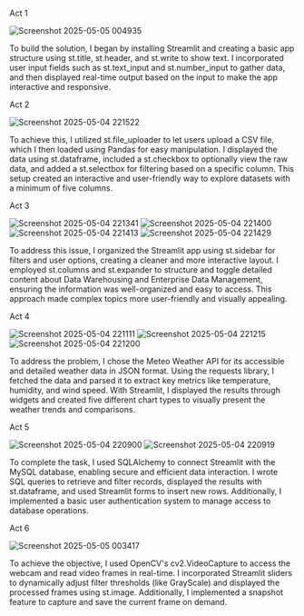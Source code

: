 Act 1

![Screenshot 2025-05-05 004935](https://github.com/user-attachments/assets/8f71eeb5-6ec0-40e9-9b91-2346561fc81d)


To build the solution, I began by installing Streamlit and creating a basic app structure using st.title, st.header, and st.write to show text. I incorporated user input fields such as st.text_input and st.number_input to gather data, and then displayed real-time output based on the input to make the app interactive and responsive.

Act 2

![Screenshot 2025-05-04 221522](https://github.com/user-attachments/assets/680b6949-1079-49c1-bab2-7eb6698de997)

To achieve this, I utilized st.file_uploader to let users upload a CSV file, which I then loaded using Pandas for easy manipulation. I displayed the data using st.dataframe, included a st.checkbox to optionally view the raw data, and added a st.selectbox for filtering based on a specific column. This setup created an interactive and user-friendly way to explore datasets with a minimum of five columns.

Act 3

![Screenshot 2025-05-04 221341](https://github.com/user-attachments/assets/77356c6f-c00f-4fdb-a2fd-edce7d4e8650)
![Screenshot 2025-05-04 221400](https://github.com/user-attachments/assets/61f6e8d8-88fb-4ba3-a0ae-e9735b19dd14)
![Screenshot 2025-05-04 221413](https://github.com/user-attachments/assets/6c8c4edb-2232-4c70-9b22-6bdbbe9e41ef)
![Screenshot 2025-05-04 221429](https://github.com/user-attachments/assets/576f4d50-8208-42df-8527-7519d0ed9005)

To address this issue, I organized the Streamlit app using st.sidebar for filters and user options, creating a cleaner and more interactive layout. I employed st.columns and st.expander to structure and toggle detailed content about Data Warehousing and Enterprise Data Management, ensuring the information was well-organized and easy to access. This approach made complex topics more user-friendly and visually appealing.

Act 4

![Screenshot 2025-05-04 221111](https://github.com/user-attachments/assets/befa6ede-a7ea-411a-a949-2d663af22c77)
![Screenshot 2025-05-04 221215](https://github.com/user-attachments/assets/5fb6534d-924a-414b-bf6e-ce4e3d7be4ce)
![Screenshot 2025-05-04 221200](https://github.com/user-attachments/assets/e676366c-a1f1-44db-947c-254c57ffb692)

To address the problem, I chose the Meteo Weather API for its accessible and detailed weather data in JSON format. Using the requests library, I fetched the data and parsed it to extract key metrics like temperature, humidity, and wind speed. With Streamlit, I displayed the results through widgets and created five different chart types to visually present the weather trends and comparisons.

Act 5

![Screenshot 2025-05-04 220900](https://github.com/user-attachments/assets/ab30b4fc-186e-49b2-ae33-cf9d1c10c537)
![Screenshot 2025-05-04 220919](https://github.com/user-attachments/assets/ef102454-03bb-4de9-9a40-68887be26781)

To complete the task, I used SQLAlchemy to connect Streamlit with the MySQL database, enabling secure and efficient data interaction. I wrote SQL queries to retrieve and filter records, displayed the results with st.dataframe, and used Streamlit forms to insert new rows. Additionally, I implemented a basic user authentication system to manage access to database operations.

Act 6

![Screenshot 2025-05-05 003417](https://github.com/user-attachments/assets/31ad930b-1f3c-45db-8e0e-29c674153b6f)

To achieve the objective, I used OpenCV's cv2.VideoCapture to access the webcam and read video frames in real-time. I incorporated Streamlit sliders to dynamically adjust filter thresholds (like GrayScale) and displayed the processed frames using st.image. Additionally, I implemented a snapshot feature to capture and save the current frame on demand.














